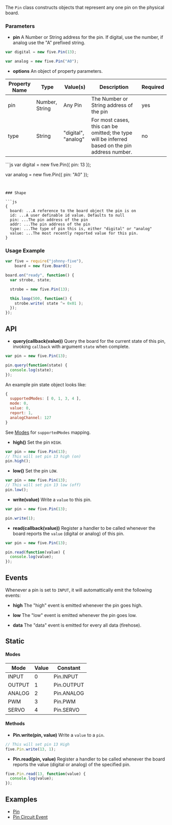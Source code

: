 The `Pin` class constructs objects that represent any one pin on the physical board.


### Parameters

- **pin** A Number or String address for the pin. If digital, use the number, if analog use the "A" prefixed string.
```js
var digital = new five.Pin(13);

var analog = new five.Pin("A0");
```

- **options** An object of property parameters.
<table>
  <thead>
    <tr>
      <th>Property Name</th>
      <th>Type</th>
      <th>Value(s)</th>
      <th>Description</th>
      <th>Required</th>
    </tr>
  </thead>
  <tbody>
    <tr>
      <td>pin</td>
      <td>Number, String</td>
      <td>Any Pin</td>
      <td>The Number or String address of the pin</td>
      <td>yes</td>
    </tr>
    <tr>
      <td>type</td>
      <td>String</td>
      <td>"digital", "analog"</td>
      <td>For most cases, this can be omitted; the type will be inferred based on the pin address number.</td>
      <td>no</td>
    </tr>

  </tbody>
</table>
```js
var digital = new five.Pin({
  pin: 13
});

var analog = new five.Pin({
  pin: "A0"
});
```


### Shape

```js
{ 
  board: ...A reference to the board object the pin is on
  id: ...A user definable id value. Defaults to null
  pin: ...The pin address of the pin
  addr: ...The pin address of the pin
  type: ...The type of pin this is, either "digital" or "analog"
  value: ...The most recently reported value for this pin.
}
```

### Usage Example

```js
var five = require("johnny-five"),
    board = new five.Board();

board.on("ready", function() {
  var strobe, state;

  strobe = new five.Pin(13);

  this.loop(500, function() {
    strobe.write( state ^= 0x01 );
  });
});
```


## API

- **query(callback(value))** Query the board for the current state of this pin, invoking `callback` with argument `state` when complete.
```js
var pin = new five.Pin(13);

pin.query(function(state) {
  console.log(state);
});
```
An example pin state object looks like: 
```js
{ 
  supportedModes: [ 0, 1, 3, 4 ],
  mode: 0,
  value: 0,
  report: 1,
  analogChannel: 127 
}
```
See [Modes](https://github.com/rwldrn/johnny-five/wiki/_preview#modes) for `supportedModes` mapping.

- **high()** Set the pin `HIGH`.
```js
var pin = new five.Pin(13);
// This will set pin 13 high (on)
pin.high();
```

- **low()** Set the pin `LOW`.
```js
var pin = new five.Pin(13);
// This will set pin 13 low (off)
pin.low();
```

- **write(value)** Write a `value` to this pin.
```js
var pin = new five.Pin(13);

pin.write(1);
```

- **read(callback(value))** Register a handler to be called whenever the board reports the `value` (digital or analog) of this pin. 
```js
var pin = new five.Pin(13);

pin.read(function(value) {
  console.log(value);
});
```

## Events

Whenever a pin is set to `INPUT`, it will automattically emit the following events: 

- **high** The "high" event is emitted whenever the pin goes high.

- **low** The "low" event is emitted whenever the pin goes low.

- **data** The "data" event is emitted for every all data (firehose).




## Static

#### Modes
<table>
  <thead>
    <tr>
      <th>Mode</th>
      <th>Value</th>
      <th>Constant</th>
    </tr>
  </thead>
  <tbody>
    <tr>
      <td>INPUT</td>
      <td>0</td>
      <td>Pin.INPUT</td>
    </tr>
    <tr>
      <td>OUTPUT</td>
      <td>1</td>
      <td>Pin.OUTPUT</td>
    </tr>
    <tr>
      <td>ANALOG</td>
      <td>2</td>
      <td>Pin.ANALOG</td>
    </tr>
    <tr>
      <td>PWM</td>
      <td>3</td>
      <td>Pin.PWM</td>
    </tr>
    <tr>
      <td>SERVO</td>
      <td>4</td>
      <td>Pin.SERVO</td>
    </tr>
  </tbody>
</table>

#### Methods

- **Pin.write(pin, value)** Write a `value` to a `pin`.
```js
// This will set pin 13 High
five.Pin.write(13, 1);
```

- **Pin.read(pin, value)** Register a handler to be called whenever the board reports the value (digital or analog) of the specified pin. 
```js
five.Pin.read(13, function(value) {
  console.log(value);
});
```

## Examples
- [Pin](https://github.com/rwldrn/johnny-five/blob/master/docs/pin.md)
- [Pin Circuit Event](https://github.com/rwldrn/johnny-five/blob/master/docs/pin-circuit-event.md)